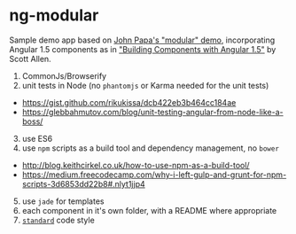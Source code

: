 # ng-modular

Sample demo app based on [John Papa's "modular"
demo](https://github.com/johnpapa/ng-demos/tree/master/modular), incorporating
Angular 1.5 components as in ["Building Components with Angular
1.5"](https://app.pluralsight.com/library/courses/building-components-angular-1-5/table-of-contents)
by Scott Allen.

1. CommonJs/Browserify
2. unit tests in Node (no `phantomjs` or Karma needed for the unit tests)
  - https://gist.github.com/rikukissa/dcb422eb3b464cc184ae 
  - https://glebbahmutov.com/blog/unit-testing-angular-from-node-like-a-boss/
3. use ES6
4. use `npm` scripts as a build tool and dependency management, no `bower`
  - http://blog.keithcirkel.co.uk/how-to-use-npm-as-a-build-tool/ 
  - https://medium.freecodecamp.com/why-i-left-gulp-and-grunt-for-npm-scripts-3d6853dd22b8#.nlyt1jjp4 
5. use `jade` for templates
6. each component in it's own folder, with a README where appropriate
7. [`standard`](http://standardjs.com/) code style
